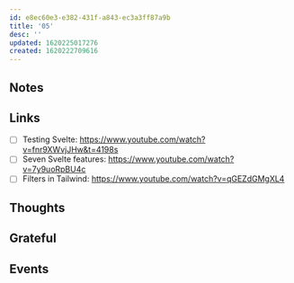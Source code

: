 ```yaml
---
id: e8ec60e3-e382-431f-a843-ec3a3ff87a9b
title: '05'
desc: ''
updated: 1620225017276
created: 1620222709616
---
```


## Notes

## Links

- [ ] Testing Svelte:
      https://www.youtube.com/watch?v=fnr9XWvjJHw&t=4198s
- [ ] Seven Svelte features:
      https://www.youtube.com/watch?v=7y9uoRpBU4c
- [ ] Filters in Tailwind: https://www.youtube.com/watch?v=qGEZdGMgXL4

## Thoughts

## Grateful

## Events
